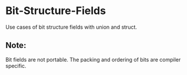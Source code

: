 # Bit-Structure-Fields
Use cases of bit structure fields with union and struct.

## Note:
Bit fields are not portable. The packing and ordering of bits are compiler specific.
